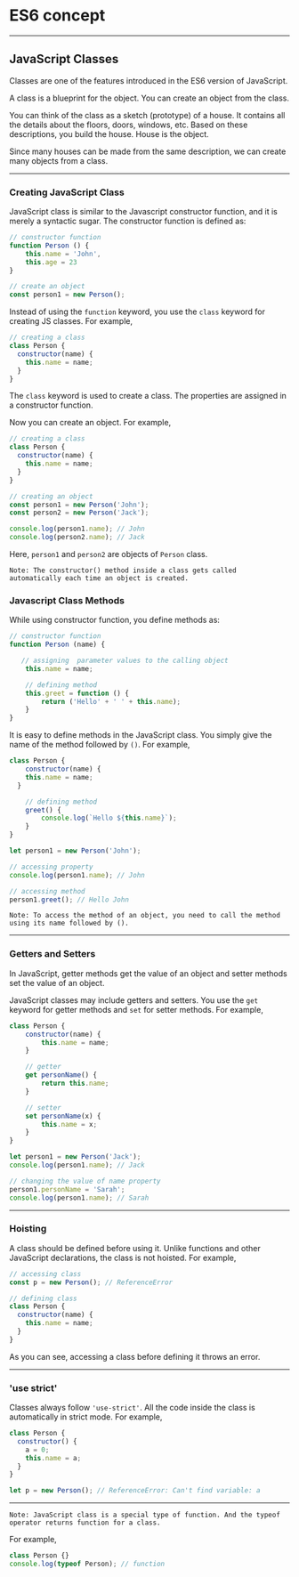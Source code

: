 # ES6 concept
---
## JavaScript Classes

Classes are one of the features introduced in the ES6 version of JavaScript.

A class is a blueprint for the object. You can create an object from the class.

You can think of the class as a sketch (prototype) of a house. It contains all the details about the floors, doors, windows, etc. Based on these descriptions, you build the house. House is the object.

Since many houses can be made from the same description, we can create many objects from a class.

---

### Creating JavaScript Class

JavaScript class is similar to the Javascript constructor function, and it is merely a syntactic sugar.
The constructor function is defined as:

```js
// constructor function
function Person () {
    this.name = 'John',
    this.age = 23
}

// create an object
const person1 = new Person();
```

Instead of using the ```function``` keyword, you use the ```class``` keyword for creating JS classes. For example,

```js
// creating a class
class Person {
  constructor(name) {
    this.name = name;
  }
}
```

The ```class``` keyword is used to create a class. The properties are assigned in a constructor function.

Now you can create an object. For example,

```js
// creating a class
class Person {
  constructor(name) {
    this.name = name;
  }
}

// creating an object
const person1 = new Person('John');
const person2 = new Person('Jack');

console.log(person1.name); // John
console.log(person2.name); // Jack
```

Here, ```person1``` and ```person2``` are objects of ```Person``` class.

```
Note: The constructor() method inside a class gets called automatically each time an object is created.
```

### Javascript Class Methods

While using constructor function, you define methods as:

```js
// constructor function
function Person (name) {

   // assigning  parameter values to the calling object
    this.name = name;

    // defining method
    this.greet = function () {
        return ('Hello' + ' ' + this.name);
    }
}
```

It is easy to define methods in the JavaScript class. You simply give the name of the method followed by ```()```. For example,

```js
class Person {
    constructor(name) {
    this.name = name;
  }

    // defining method
    greet() {
        console.log(`Hello ${this.name}`);
    }
}

let person1 = new Person('John');

// accessing property
console.log(person1.name); // John

// accessing method
person1.greet(); // Hello John
```

```
Note: To access the method of an object, you need to call the method using its name followed by ().
```

---

### Getters and Setters

In JavaScript, getter methods get the value of an object and setter methods set the value of an object.

JavaScript classes may include getters and setters. You use the ```get``` keyword for getter methods and ```set``` for setter methods. For example,

```js
class Person {
    constructor(name) {
        this.name = name;
    }

    // getter
    get personName() {
        return this.name;
    }

    // setter
    set personName(x) {
        this.name = x;
    }
}

let person1 = new Person('Jack');
console.log(person1.name); // Jack

// changing the value of name property
person1.personName = 'Sarah';
console.log(person1.name); // Sarah
```

---

### Hoisting

A class should be defined before using it. Unlike functions and other JavaScript declarations, the class is not hoisted. For example,

```js
// accessing class
const p = new Person(); // ReferenceError

// defining class
class Person {
  constructor(name) {
    this.name = name;
  }
}
```

As you can see, accessing a class before defining it throws an error.

---

### 'use strict'

Classes always follow ```'use-strict'```. All the code inside the class is automatically in strict mode. For example,

```js
class Person {
  constructor() {
    a = 0;
    this.name = a;
  }
}

let p = new Person(); // ReferenceError: Can't find variable: a
```

---

```
Note: JavaScript class is a special type of function. And the typeof operator returns function for a class.
```
For example,
```js
class Person {}
console.log(typeof Person); // function
```
